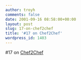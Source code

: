 ```yaml
---
author: troyh
comments: false
date: 2001-09-16 08:58:00+00:00
layout: post
slug: 17-on-chef2chef
title: '#17 on Chef2Chef'
wordpress_id: 1403
---
```


#17 on [Chef2Chef](http://chef2chef.net/rank/inter.shtml)
